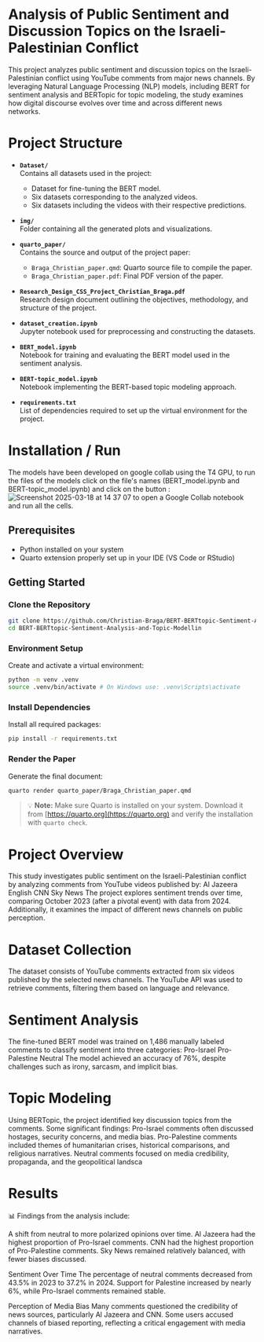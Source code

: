 # Analysis of Public Sentiment and Discussion Topics on the Israeli-Palestinian Conflict

This project analyzes public sentiment and discussion topics on the Israeli-Palestinian conflict using YouTube comments from major news channels. By leveraging Natural Language Processing (NLP) models, including BERT for sentiment analysis and BERTopic for topic modeling, the study examines how digital discourse evolves over time and across different news networks.

# Project Structure

- **`Dataset/`**  
  Contains all datasets used in the project:
  - Dataset for fine-tuning the BERT model.
  - Six datasets corresponding to the analyzed videos.
  - Six datasets including the videos with their respective predictions.

- **`img/`**  
  Folder containing all the generated plots and visualizations.

- **`quarto_paper/`**  
  Contains the source and output of the project paper:
  - `Braga_Christian_paper.qmd`: Quarto source file to compile the paper.
  - `Braga_Christian_paper.pdf`: Final PDF version of the paper.

- **`Research_Design_CSS_Project_Christian_Braga.pdf`**  
  Research design document outlining the objectives, methodology, and structure of the project.

- **`dataset_creation.ipynb`**  
  Jupyter notebook used for preprocessing and constructing the datasets.

- **`BERT_model.ipynb`**  
  Notebook for training and evaluating the BERT model used in the sentiment analysis.

- **`BERT-topic_model.ipynb`**  
  Notebook implementing the BERT-based topic modeling approach.

- **`requirements.txt`**  
  List of dependencies required to set up the virtual environment for the project.

# Installation / Run
The models have been developed on google collab using the T4 GPU, to run the files of the models click on the file's names (BERT_model.ipynb and BERT-topic_model.ipynb) and click on the button : ![Screenshot 2025-03-18 at 14 37 07](https://github.com/user-attachments/assets/c9555b95-a463-42f8-bf66-e702d92e5209) to open a Google Collab notebook and run all the cells.


## Prerequisites
- Python installed on your system
- Quarto extension properly set up in your IDE (VS Code or RStudio)

## Getting Started

### Clone the Repository
```bash
git clone https://github.com/Christian-Braga/BERT-BERTtopic-Sentiment-Analysis-and-Topic-Modelling.git
cd BERT-BERTtopic-Sentiment-Analysis-and-Topic-Modellin
```

### Environment Setup
Create and activate a virtual environment:
```bash
python -m venv .venv
source .venv/bin/activate # On Windows use: .venv\Scripts\activate
```

### Install Dependencies
Install all required packages:
```bash
pip install -r requirements.txt
```

### Render the Paper
Generate the final document:
```bash
quarto render quarto_paper/Braga_Christian_paper.qmd
```

> 💡 **Note:** Make sure Quarto is installed on your system. Download it from [https://quarto.org](https://quarto.org) and verify the installation with `quarto check`.


# Project Overview

This study investigates public sentiment on the Israeli-Palestinian conflict by analyzing comments from YouTube videos published by:
Al Jazeera English
CNN
Sky News
The project explores sentiment trends over time, comparing October 2023 (after a pivotal event) with data from 2024. Additionally, it examines the impact of different news channels on public perception.

# Dataset Collection

The dataset consists of YouTube comments extracted from six videos published by the selected news channels. The YouTube API was used to retrieve comments, filtering them based on language and relevance.

# Sentiment Analysis

The fine-tuned BERT model was trained on 1,486 manually labeled comments to classify sentiment into three categories:
Pro-Israel
Pro-Palestine
Neutral
The model achieved an accuracy of 76%, despite challenges such as irony, sarcasm, and implicit bias.

# Topic Modeling

Using BERTopic, the project identified key discussion topics from the comments. Some significant findings:
Pro-Israel comments often discussed hostages, security concerns, and media bias.
Pro-Palestine comments included themes of humanitarian crises, historical comparisons, and religious narratives.
Neutral comments focused on media credibility, propaganda, and the geopolitical landsca

# Results

📊 Findings from the analysis include:

A shift from neutral to more polarized opinions over time.
Al Jazeera had the highest proportion of Pro-Israel comments.
CNN had the highest proportion of Pro-Palestine comments.
Sky News remained relatively balanced, with fewer biases discussed.

Sentiment Over Time
The percentage of neutral comments decreased from 43.5% in 2023 to 37.2% in 2024.
Support for Palestine increased by nearly 6%, while Pro-Israel comments remained stable.

Perception of Media Bias
Many comments questioned the credibility of news sources, particularly Al Jazeera and CNN.
Some users accused channels of biased reporting, reflecting a critical engagement with media narratives.
